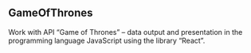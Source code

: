 ## GameOfThrones

Work with API “Game of Thrones” – data output and presentation in the programming language JavaScript using the library “React”.  
